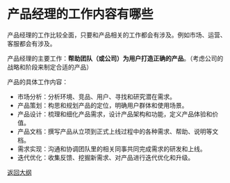 # 产品经理的工作内容有哪些

产品经理的工作比较全面，只要和产品相关的工作都会有涉及。例如市场、运营、客服都会有涉及。

产品经理的主要工作：**帮助团队（或公司）为用户打造正确的产品**。（考虑公司的战略和阶段来制定合适的产品）

产品的具体工作内容：

- 市场分析：分析环境、竞品、用户、寻找和研究潜在需求。
- 产品策划：构思和规划产品的定位，明确用户群体和使用场景。
- 产品设计：梳理和细化产品需求，设计产品架构和功能，定义产品体验和价值。
- 产品文档：撰写产品从立项到正式上线过程中的各种需求、帮助、说明等文档。
- 需求实现：沟通和协调团队里的相关同事共同完成需求的研发和上线。
- 迭代优化：收集反馈、挖掘新需求、对产品进行迭代优化和升级。



[返回大纲](https://github.com/FRANKIETANG/PM#%E4%BA%A7%E5%93%81%E7%BB%8F%E7%90%86%E7%AC%AC%E4%B8%80%E8%AF%BE-%E5%89%8D%E8%A8%80)